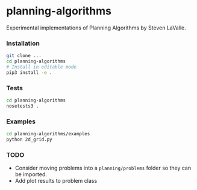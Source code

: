 # planning-algorithms
Experimental implementations of Planning Algorithms by Steven LaValle.

### Installation
```bash
git clone ...
cd planning-algorithms
# Install in editable mode
pip3 install -e .
```

### Tests
```bash
cd planning-algorithms
nosetests3 .
```

### Examples
```bash
cd planning-algorithms/examples
python 2d_grid.py
```

### TODO
- Consider moving problems into a `planning/problems` folder so they can be imported.
- Add plot results to problem class